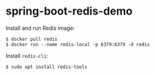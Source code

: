# spring-boot-redis-demo

Install and run Redis image:

```console
$ docker pull redis
$ docker run --name redis-local -p 6379:6379 -d redis
```

Install `redis-cli`:

```console
$ sudo apt install redis-tools
```
